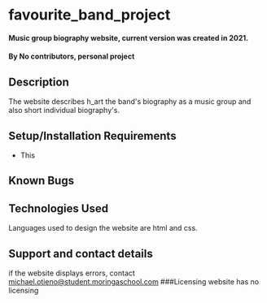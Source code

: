 # favourite_band_project

#### Music group biography website, current version was created in 2021. 
#### By **No contributors, personal project**
## Description
The website describes h_art the band's biography as a music group and also short individual biography's. 
## Setup/Installation Requirements
* This 
## Known Bugs

## Technologies Used
Languages used to design the website are html and css.
## Support and contact details
if the website displays errors, contact michael.otieno@student.moringaschool.com
###Licensing
website has no licensing
  
